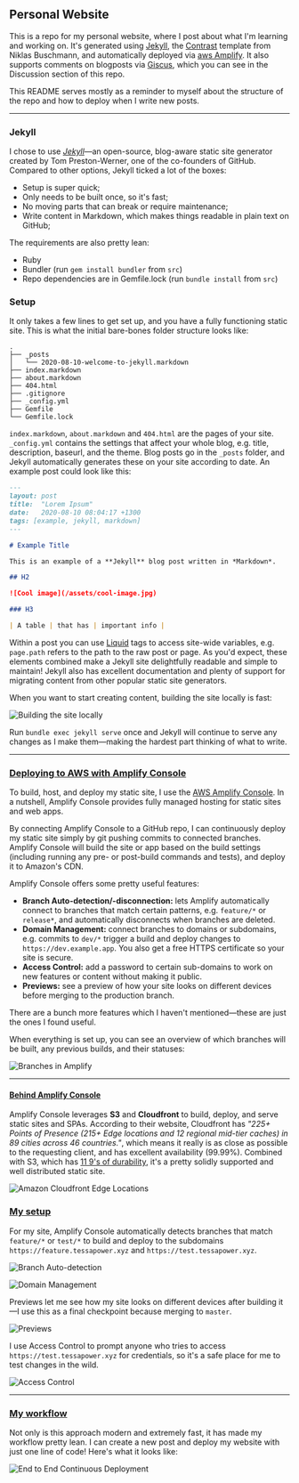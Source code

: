 ## Personal Website

This is a repo for my personal website, where I post about what I'm learning and working on. It's generated using [Jekyll](https://github.com/jekyll/jekyll),
the [Contrast](https://github.com/niklasbuschmann/contrast) template from Niklas Buschmann, and automatically deployed via [aws Amplify](https://aws.amazon.com/amplify/). It also supports comments on blogposts via [Giscus](https://github.com/giscus/giscus), which you can see in the Discussion section of this repo.

This README serves mostly as a reminder to myself about the structure of the repo and how to deploy when I write new posts.

---

### Jekyll

I chose to use *[Jekyll](https://jekyllrb.com/)*—an open-source, blog-aware static site generator created by Tom Preston-Werner, one of the co-founders of GitHub. Compared to other options, Jekyll ticked a lot of the boxes:

- Setup is super quick;
- Only needs to be built once, so it's fast;
- No moving parts that can break or require maintenance;
- Write content in Markdown, which makes things readable in plain text on GitHub;

The requirements are also pretty lean:

- Ruby
- Bundler (run `gem install bundler` from `src`)
- Repo dependencies are in Gemfile.lock (run `bundle install` from `src`)

### Setup

It only takes a few lines to get set up, and you have a fully functioning static site. This is what the initial bare-bones folder structure looks like:

```
.
├── _posts
│   └── 2020-08-10-welcome-to-jekyll.markdown
├── index.markdown
├── about.markdown
├── 404.html
├── .gitignore
├── _config.yml
├── Gemfile
└── Gemfile.lock
```
`index.markdown`, `about.markdown` and `404.html` are the pages of your site. `_config.yml` contains the settings that affect your whole blog, e.g. title, description, baseurl, and the theme. Blog posts go in the `_posts` folder, and Jekyll automatically generates these on your site according to date. An example post could look like this:

```markdown
---
layout: post
title:  "Lorem Ipsum"
date:   2020-08-10 08:04:17 +1300
tags: [example, jekyll, markdown]
---

# Example Title

This is an example of a **Jekyll** blog post written in *Markdown*.

## H2

![Cool image](/assets/cool-image.jpg)

### H3

| A table | that has | important info |
```

Within a post you can use [Liquid](https://shopify.github.io/liquid/) tags to access site-wide variables, e.g. `page.path` refers to the path to the raw post or page. As you'd expect, these elements combined make a Jekyll site delightfully readable and simple to maintain! Jekyll also has excellent documentation and plenty of support for migrating content from other popular static site generators.

When you want to start creating content, building the site locally is fast:

![Building the site locally](./src/assets/posts/2020-08-10-blogception/jekyll-serve.gif)

Run `bundle exec jekyll serve` once and Jekyll will continue to serve any changes as I make them—making the hardest part thinking of what to write.

---

### [Deploying to AWS with Amplify Console](#deplying-to-aws-with-amplify-console)

To build, host, and deploy my static site, I use the [AWS Amplify Console](https://aws.amazon.com/amplify/hosting/). In a nutshell, Amplify Console provides fully managed hosting for static sites and web apps.

By connecting Amplify Console to a GitHub repo, I can continuously deploy my static site simply by git pushing commits to connected branches. Amplify Console will build the site or app based on the build settings (including running any pre- or post-build commands and tests), and deploy it to Amazon's CDN.

Amplify Console offers some pretty useful features:

- **Branch Auto-detection/-disconnection:** lets Amplify automatically connect to branches that match certain patterns, e.g. `feature/*` or `release*`, and automatically disconnects when branches are deleted.
- **Domain Management:** connect branches to domains or subdomains, e.g. commits to `dev/*` trigger a build and deploy changes to `https://dev.example.app`. You also get a free HTTPS certificate so your site is secure.
- **Access Control:** add a password to certain sub-domains to work on new features or content without making it public.
- **Previews:** see a preview of how your site looks on different devices before merging to the production branch.

There are a bunch more features which I haven't mentioned—these are just the ones I found useful.

When everything is set up, you can see an overview of which branches will be built, any previous builds, and their statuses:

![Branches in Amplify](./src/assets/posts/2020-08-10-blogception/branches-in-amplify.jpg)

---
#### [Behind Amplify Console](#behind-amplify-console)

Amplify Console leverages **S3** and **Cloudfront** to build, deploy, and serve static sites and SPAs. According to their website, Cloudfront has *"225+ Points of Presence (215+ Edge locations and 12 regional mid-tier caches) in 89 cities across 46 countries."*, which means it really is as close as possible to the requesting client, and has excellent availability (99.99%). Combined with S3, which has [11 9's of durability](https://docs.aws.amazon.com/AmazonS3/latest/userguide/DataDurability.html), it's a pretty solidly supported and well distributed static site.

![Amazon Cloudfront Edge Locations](./src/assets/posts/2020-08-10-blogception/cloudfront-cdn.png)

### [My setup](#my-setup)

For my site, Amplify Console automatically detects branches that match `feature/*` or `test/*` to build and deploy to the subdomains `https://feature.tessapower.xyz` and `https://test.tessapower.xyz`.

![Branch Auto-detection](./src/assets/posts/2020-08-10-blogception/branch-detection.jpg)

![Domain Management](./src/assets/posts/2020-08-10-blogception/domain-mgmt.jpg)

Previews let me see how my site looks on different devices after building it—I use this as a final checkpoint because merging to `master`.

![Previews](./src/assets/posts/2020-08-10-blogception/preview-checks.gif)

I use Access Control to prompt anyone who tries to access `https://test.tessapower.xyz` for credentials, so it's a safe place for me to test changes in the wild.

![Access Control](./src/assets/posts/2020-08-10-blogception/access-control.jpg)

---
### [My workflow](my-workflow)

Not only is this approach modern and extremely fast, it has made my workflow pretty lean. I can create a new post and deploy my website with just one line of code! Here's what it looks like:

![End to End Continuous Deployment](./src/assets/posts/2020-08-10-blogception/end-to-end.gif)

